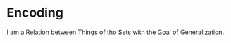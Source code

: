 # Encoding

I am a [Relation](60005.md) between [Things](60003.md) of tho [Sets](60004.md) with the [Goal](60058.md) of [Generalization](60080.md).
